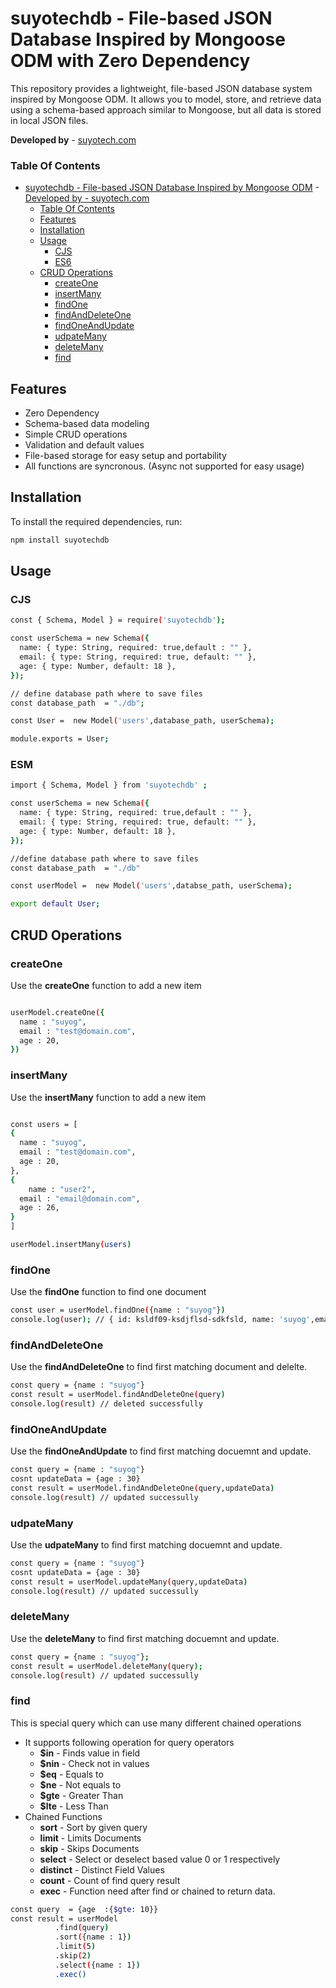 


# suyotechdb - File-based JSON Database Inspired by Mongoose ODM with Zero Dependency

This repository provides a lightweight, file-based JSON database system inspired by Mongoose ODM. It allows you to model, store, and retrieve data using a schema-based approach similar to Mongoose, but all data is stored in local JSON files.

**Developed by**  - [suyotech.com](#https://suyotech.com)

### Table Of Contents
- [suyotechdb - File-based JSON Database Inspired by Mongoose ODM](#suyotechdb---file-based-json-database-inspired-by-mongoose-odm)
      - [Developed by  - suyotech.com](#developed-by----suyotechcom)
    - [Table Of Contents](#table-of-contents)
  - [Features](#features)
  - [Installation](#installation)
  - [Usage](#usage)
    - [CJS](#cjs)
    - [ES6](#es6)
  - [CRUD Operations](#crud-operations)
    - [createOne](#createone)
    - [insertMany](#insertmany)
    - [findOne](#findone)
    - [findAndDeleteOne](#findanddeleteone)
    - [findOneAndUpdate](#findoneandupdate)
    - [udpateMany](#udpatemany)
    - [deleteMany](#deletemany)
    - [find](#find)
  
## Features

- Zero Dependency
- Schema-based data modeling
- Simple CRUD operations
- Validation and default values
- File-based storage for easy setup and portability
- All functions are syncronous. (Async not supported for easy usage)




## Installation

To install the required dependencies, run:

```bash
npm install suyotechdb
```

## Usage

### CJS

```bash
const { Schema, Model } = require('suyotechdb');

const userSchema = new Schema({
  name: { type: String, required: true,default : "" },
  email: { type: String, required: true, default: "" },
  age: { type: Number, default: 18 },
});

// define database path where to save files
const database_path  = "./db"; 

const User =  new Model('users',database_path, userSchema);

module.exports = User;
```

### ESM

```bash
import { Schema, Model } from 'suyotechdb' ;

const userSchema = new Schema({
  name: { type: String, required: true,default : "" },
  email: { type: String, required: true, default: "" },
  age: { type: Number, default: 18 },
});

//define database path where to save files
const database_path  = "./db"

const userModel =  new Model('users',databse_path, userSchema);

export default User;
```

## CRUD Operations

### createOne
Use the **createOne** function to add a new item
```bash

userModel.createOne({
  name : "suyog",
  email : "test@domain.com",
  age : 20,
})
```

### insertMany
Use the **insertMany** function to add a new item
```bash

const users = [
{
  name : "suyog",
  email : "test@domain.com",
  age : 20,
},
{
    name : "user2",
  email : "email@domain.com",
  age : 26,
}
]

userModel.insertMany(users)
```

### findOne
Use the **findOne** function to find one document
```bash
const user = userModel.findOne({name : "suyog"})
console.log(user); // { id: ksldf09-ksdjflsd-sdkfsld, name: 'suyog',email : "suyog@gmail.com",age : 20 } 
```

### findAndDeleteOne
Use the **findAndDeleteOne** to find first matching document and delelte.
```bash
const query = {name : "suyog"}
const result = userModel.findAndDeleteOne(query)
console.log(result) // deleted successfully
```

### findOneAndUpdate
Use the **findOneAndUpdate** to find first matching docuemnt and update.
```bash
const query = {name : "suyog"}
cosnt updateData = {age : 30}
const result = userModel.findAndDeleteOne(query,updateData)
console.log(result) // updated successully
```

### udpateMany
Use the **udpateMany** to find first matching docuemnt and update.
```bash
const query = {name : "suyog"}
cosnt updateData = {age : 30}
const result = userModel.updateMany(query,updateData)
console.log(result) // updated successully
```

### deleteMany
Use the **deleteMany** to find first matching docuemnt and update.
```bash
const query = {name : "suyog"};
const result = userModel.deleteMany(query);
console.log(result) // updated successully
```

### find
This is special query which can use many different chained operations 
- It supports following operation for query operators
   - **$in** - Finds value in field
   - **$nin** - Check not in values
   - **$eq** - Equals to
   - **$ne** - Not equals to
   - **$gte** - Greater Than
   - **$lte** - Less Than
- Chained Functions
  - **sort** - Sort by given query
  - **limit** - Limits Documents
  - **skip** - Skips Documents
  - **select** - Select or deselect based value 0 or 1 respectively
  - **distinct** - Distinct Field Values
  - **count** - Count of find query result
  - **exec** - Function need after find or chained to return data.

```bash
const query  = {age  :{$gte: 10}}
const result = userModel
          .find(query)
          .sort({name : 1})
          .limit(5)
          .skip(2)
          .select({name : 1})
          .exec()
```